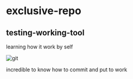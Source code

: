 # exclusive-repo

## testing-working-tool

learning how it work by self

![git](https://user-images.githubusercontent.com/63403424/138566978-5f5b6027-e0b5-4995-b854-3710ebe5313a.png)

incredible to know how to commit and put to work
